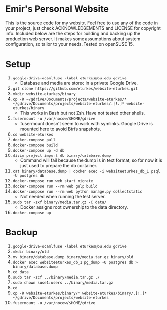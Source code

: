 # Emir's Personal Website

This is the source code for my website. Feel free to use any of the code in your project, just check ACKNOWLEDGEMENTS and LICENSE for copyright info. Included below are the steps for building and backing up the production web server. It makes some assumptions about system configuration, so tailor to your needs. Tested on openSUSE 15.

# Setup

1. `google-drive-ocamlfuse -label eturkes@bu.edu gdrive`
   * Database and media are stored in a private Google Drive.
1. `git clone https://github.com/eturkes/website-eturkes.git`
1. `mkdir website-eturkes/binary`
1. `cp -R ~/gdrive/Documents/projects/website-eturkes/* ~/gdrive/Documents/projects/website-eturkes/.[!.]* website-eturkes/binary`
   * This works in Bash but not Zsh. Have not tested other shells.
1. `fusermount -u /var/nocow/$HOME/gdrive`
   * fusermount doesn't seem to work with symlinks. Google Drive is mounted here to avoid Btrfs snapshots.
1. `cd website-eturkes`
1. `docker-compose pull`
1. `docker-compose build`
1. `docker-compose up -d db`
1. `divio project import db binary/database.dump`
   * Command will fail because the dump is in text format, so for now it is just used to prepare the db container.
1. `cat binary/database.dump | docker exec -i websiteeturkes_db_1 psql -U postgres db`
1. `docker-compose run web start migrate`
1. `docker-compose run --rm web gulp build`
1. `docker-compose run --rm web python manage.py collectstatic`
   * Not needed when running the test server.
1. `sudo tar -zxf binary/media.tar.gz -C data/`
   * Docker assigns root ownership to the data directory.
1. `docker-compose up`

# Backup

1. `google-drive-ocamlfuse -label eturkes@bu.edu gdrive`
1. `mkdir binary/old`
1. `mv binary/database.dump binary/media.tar.gz binary/old`
1. `docker exec websiteeturkes_db_1 pg_dump -U postgres db > binary/database.dump`
1. `cd data`
1. `sudo tar -zcf ../binary/media.tar.gz ./`
1. `sudo chown suse1:users ../binary/media.tar.gz`
1. `cd`
1. `cp -R website-eturkes/binary/* website-eturkes/binary/.[!.]* ~/gdrive/Documents/projects/website-eturkes`
1. `fusermount -u /var/nocow/$HOME/gdrive`
